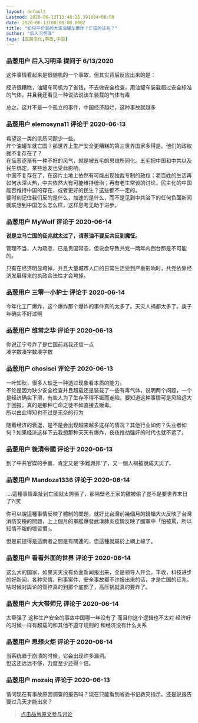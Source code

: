 ```yaml
---
layout: default
Lastmod: 2020-06-13T13:48:26.391884+00:00
date: 2020-06-13T00:00:00.000Z
title: "如何平价温岭大溪油罐车爆炸？亡国的征兆？"
author: "后入习明泽"
tags: [瓦房店化,事故,中国]
---
```



### 品葱用户 **后入习明泽** 提问于 6/13/2020
    
这件事情看起来是很随机的一个事故，但其实背后反应出来的是：  
  
经济很糟糕，油罐车司机为了省钱，不去做安全检查，用油罐车装载超过安全标准的气体，并且我还看见一种说法说该车装载的气体有毒  
  
总之，这并不是一个孤立的事件，中国经济越烂，这种事故就越多
    
                

### 品葱用户 **elemosyna11** 评论于 2020-06-13
        
希望这一类的低质问题少一些。  
炸个油罐车就亡国？那世界上生产安全更糟糕的第三世界国家多得是。他们的政权就不复存在了？  
在品葱逐渐有一种不好的风气，就是被五毛的思维所同化。五毛把中国和中共以及民生绑定，某些葱友也受此影响。  
中国不复存在了，在这片土地上依然有可能出现独裁专制的政权；老百姓的生活再如何水深火热，中共依然大有可能维持统治；再有老生常谈的讨论，民主化的中国能否维持中国的存在，或者更好的民生？这些都不一定的。  
要时刻记住我们反的是什么，加速的是什么，而不是见到中共治下的任何负面新闻就联想到中国怎么怎么样，这样思考无助于进步。
        
                

### 品葱用户 **MyWolf** 评论于 2020-06-14
        
**说是立马亡国的征兆就太过了，请葱油不要反共反到魔怔。**  
  
管理不当，人为疏忽，已是贵国常态，但说会导致共党一两年内倒台那是不可能的。  
  
只有在经济明显垮掉，并且大量城市人口的日常生活受到严重影响时，共党依靠经济发展得来的执政合法性才会垮掉。
        
                

### 品葱用户 **三零一小护士** 评论于 2020-06-14
        
今年化工厂爆炸，这个爆炸那个爆炸的事件真的太多了。天灾人祸都太多了。庚子年确实不好过啊
        
                

### 品葱用户 **维常之华** 评论于 2020-06-13
        
你说辽宁号炸了是亡国前兆我还信一点  
凑字数凑字数凑字数
        
                

### 品葱用户 **chosisei** 评论于 2020-06-13
        
一叶知秋，很多人缺乏一种透过现象看本质的能力。  
不论是因为缺少安全检查并且超载还是装载了一些有毒气体，说明两个问题，一个是经济确实下滑，有些人为了生存不得不铤而走险。要知道这种事情可是风险远大于回报，真的是那种亡命之徒不如直接去贩毒。  
所以由此得知也不过是无奈的行为  
  
随着经济的衰退，是不是会出现越来越多这样的情况？其他行业如何？失业者如何？如果经济这样下去我想那种天天有爆炸，夜夜抢劫强奸的时代也就不远了。
        
                

### 品葱用户 **後清帝國** 评论于 2020-06-13
        
到了中共官媒的手裏，肯定又是'多難興邦'了，又一個人禍被說成天災了。
        
                

### 品葱用户 **Mandoza1336** 评论于 2020-06-14
        
....這種事情牽扯到亡國就太誇張了，那隔壁老王家的雞被偷了豈不是要世界末日了?(笑  
  
你可以說這種事情反映了體制的問題，就好比台灣前幾個月的錢櫃大火反映了台灣消防安檢的問題，上上個月的軍艦爆發武漢肺炎疫情反映了國軍中「怕被罵，所以知情不報的壞習慣」。  
  
但是前提得是這兩者之間是有關連的，您這種就屬於上綱上線了。
        
                

### 品葱用户 **看看外面的世界** 评论于 2020-06-14
        
这么大的国家，如果天天没有负面新闻报出来，全是领导人开会，丰收，科技进步的好新闻，各种灾情、刑事案件、安全事故都不许报出来的话，才是亡国的征兆。  
啥时候对舆论的管控真的到那个底部了，高压锅就真的要炸了。
        
                

### 品葱用户 **大大带师兄** 评论于 2020-06-14
        
太牵强了 这种生产安全的事故中国哪一年没有了 而且你这个逻辑也不太对 经济好的时候一样有超载的和其他不遵守规则的 和经济没有什么关系
        
                

### 品葱用户 **思想火炬** 评论于 2020-06-14
        
当系统趋于崩溃的时候，它会出现许多漏洞。  
但这还远远不够，力度至少还得十倍。
        
                

### 品葱用户 **mozaiq** 评论于 2020-06-13
        
请问现在有事故原因调查的报告吗？现在只能看到省委书记救灾指示。还是说报告要过几天才能出来？
        
                





> [点击品葱原文参与讨论](https://pincong.rocks/question/27218)

